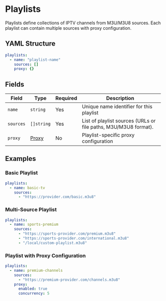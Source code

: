 # Playlists

Playlists define collections of IPTV channels from M3U/M3U8 sources. Each playlist can contain multiple sources with proxy configuration.

## YAML Structure

```yaml
playlists:
  - name: "playlist-name"
    sources: []
    proxy: {}
```

## Fields

| Field     | Type                   | Required | Description                                                     |
|-----------|------------------------|----------|-----------------------------------------------------------------|
| `name`    | `string`               | Yes      | Unique name identifier for this playlist                        |
| `sources` | `[]string` | Yes      | List of playlist sources (URLs or file paths, M3U/M3U8 format). |
| `proxy`   | [Proxy](./proxy.md)    | No       | Playlist-specific proxy configuration                           |

## Examples

### Basic Playlist

```yaml
playlists:
  - name: basic-tv
    sources:
      - "https://provider.com/basic.m3u8"
```

### Multi-Source Playlist

```yaml
playlists:
  - name: sports-premium
    sources:
      - "https://sports-provider.com/premium.m3u8"
      - "https://sports-provider.com/international.m3u8"
      - "/local/custom-playlist.m3u8"
```

### Playlist with Proxy Configuration

```yaml
playlists:
  - name: premium-channels
    sources:
      - "https://premium-provider.com/channels.m3u8"
    proxy:
      enabled: true
      concurrency: 5
```
